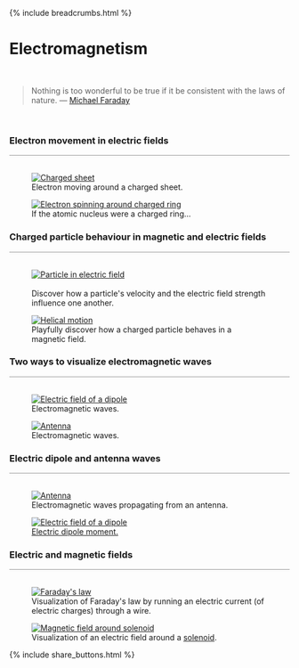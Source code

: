 {% include breadcrumbs.html %}

<a name="electromagnetism"></a>
# Electromagnetism
<div class="header_line"><br/></div>

<blockquote>
Nothing is too wonderful to be true if it be consistent with the laws of nature. &mdash;
<a href="https://en.wikipedia.org/wiki/Michael_Faraday">Michael Faraday</a>
</blockquote><br/>


### Electron movement in electric fields
<div style="border-top: 1px solid #999999"><br/></div>

<div class="double_image">
<figure class="left_image">
  <a href="charged_sheet.html">
    <img alt="Charged sheet" src="images/charged_sheet.png" title="Click to animate"/>
  </a>
  <figcaption>Electron moving around a charged sheet.</figcaption>
</figure>
<figure class="right_image">
  <a href="charged_ring.html">
    <img alt="Electron spinning around charged ring" src="images/electron_and_charged_ring.png" title="Click to animate"/>
  </a>
  <figcaption>If the atomic nucleus were a charged ring&#x2026;</figcaption>
</figure>
</div>
<p style="clear: both;"></p>


### Charged particle behaviour in magnetic and electric fields
<div style="border-top: 1px solid #999999"><br/></div>

<div class="double_image">
<figure class="left_image">
  <a href="moving_charge.html">
    <img alt="Particle in electric field" src="images/particle_in_electric_field.png" title="Click to animate"/>
  </a>
  <figcaption><br/>Discover how a particle&apos;s velocity and the electric field strength influence one another.</figcaption>
</figure>
<figure class="right_image">
  <a href="helical_motion.html">
    <img alt="Helical motion" src="images/helical_motion.png" title="Click to animate"/>
  </a>
  <figcaption>Playfully discover how a charged particle behaves in a magnetic field.</figcaption>
</figure>
</div>
<p style="clear: both;"></p>

### Two ways to visualize electromagnetic waves
<div style="border-top: 1px solid #999999"><br/></div>

<div class="double_image">
<figure class="left_image">
  <a href="electromagnetic_wave_quiver.html">
    <img alt="Electric field of a dipole" src="images/electromagnetic_wave_quiver.png" title="Click to animate"/>
  </a>
  <figcaption>Electromagnetic waves.</figcaption>
</figure>
<figure class="right_image">
  <a href="electromagnetic_wave.html">
    <img alt="Antenna" src="images/electromagnetic_wave.png" title="Click to animate"/>
  </a>
  <figcaption>Electromagnetic waves.</figcaption>
</figure>
</div>
<p style="clear: both;"></p>

### Electric dipole and antenna waves
<div style="border-top: 1px solid #999999"><br/></div>

<div class="double_image">
<figure class="left_image">
  <a href="antenna.html">
    <img alt="Antenna" src="images/antenna.png" title="Click to animate"/>
  </a>
  <figcaption>Electromagnetic waves propagating from an antenna.</figcaption>
</figure>
<figure class="right_image">
  <a href="dipole_field.html">
    <img alt="Electric field of a dipole" src="images/dipole_field.png" title="Click to animate"/>
  </a>
  <figcaption><a href="https://en.wikipedia.org/wiki/Electric_dipole_moment">Electric dipole moment.</a></figcaption>
</figure>
</div>
<p style="clear: both;"></p>



### Electric and magnetic fields
<div style="border-top: 1px solid #999999"><br/></div>

<div class="double_image">
<figure class="left_image">
  <a href="faradays_law.html">
    <img alt="Faraday's law" src="images/faradays_law.png" title="Click to animate"/>
  </a>
  <figcaption>Visualization of Faraday's law by running an electric current (of electric charges) through a wire.</figcaption>
</figure>
<figure class="right_image">
  <a href="solenoid.html">
    <img alt="Magnetic field around solenoid" src="images/solenoid.png" title="Click to animate"/>
  </a>  
  <figcaption>Visualization of an electric field around a 
  <a href="https://en.wikipedia.org/wiki/Solenoid">solenoid</a>.</figcaption>
</figure>
</div>
<p style="clear: both;"></p>

{% include share_buttons.html %}


